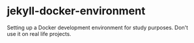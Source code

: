 # jekyll-docker-environment
Setting up a Docker development environment for study purposes. Don't use it on real life projects.
